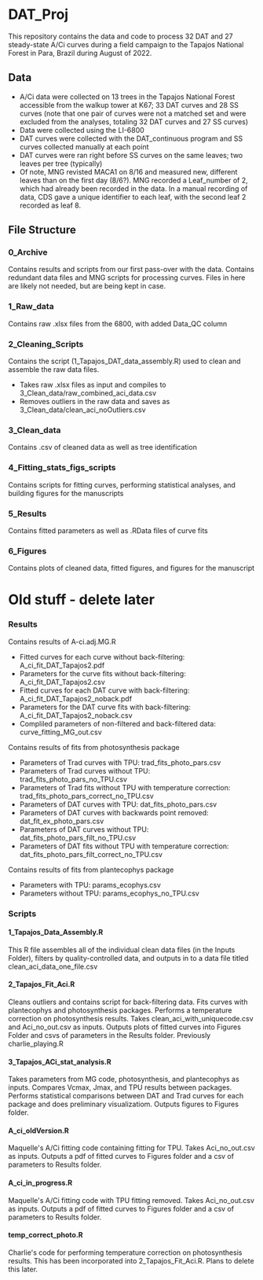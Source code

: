 # DAT_Proj

This repository contains the data and code to process 32 DAT and 27 steady-state A/Ci curves during a field campaign to the Tapajos National Forest in Para, Brazil during August of 2022.

## Data
* A/Ci data were collected on 13 trees in the Tapajos National Forest accessible from the walkup tower at K67; 33 DAT curves and 28 SS curves (note that one pair of curves were not a matched set and were excluded from the analyses, totaling 32 DAT curves and 27 SS curves)
* Data were collected using the LI-6800
* DAT curves were collected with the DAT_continuous program and SS curves collected manually at each point
* DAT curves were ran right before SS curves on the same leaves; two leaves per tree (typically)
* Of note, MNG revisted MACA1 on 8/16 and measured new, different leaves than on the first day (8/6?). MNG recorded a Leaf_number of 2, which had already been recorded in the data. In a manual recording of data, CDS gave a unique identifier to each leaf, with the second leaf 2 recorded as leaf 8.

## File Structure
### 0_Archive
Contains results and scripts from our first pass-over with the data. Contains redundant data files and MNG scripts for processing curves. Files in here are likely not needed, but are being kept in case.

### 1_Raw_data
Contains raw .xlsx files from the 6800, with added Data_QC column

### 2_Cleaning_Scripts
Contains the script (1_Tapajos_DAT_data_assembly.R) used to clean and assemble the raw data files. 

- Takes raw .xlsx files as input and compiles to 3_Clean_data/raw_combined_aci_data.csv
- Removes outliers in the raw data and saves as 3_Clean_data/clean_aci_noOutliers.csv

### 3_Clean_data
Contains .csv of cleaned data as well as tree identification

### 4_Fitting_stats_figs_scripts
Contains scripts for fitting curves, performing statistical analyses, and building figures for the manuscripts

### 5_Results
Contains fitted parameters as well as .RData files of curve fits

### 6_Figures
Contains plots of cleaned data, fitted figures, and figures for the manuscript



# Old stuff - delete later
### Results
Contains results of A-ci.adj.MG.R
* Fitted curves for each curve without back-filtering: A_ci_fit_DAT_Tapajos2.pdf
* Parameters for the curve fits without back-filtering: A_ci_fit_DAT_Tapajos2.csv
* Fitted curves for each DAT curve with back-filtering: A_ci_fit_DAT_Tapajos2_noback.pdf
* Parameters for the DAT curve fits with back-filtering: A_ci_fit_DAT_Tapajos2_noback.csv
* Compliled parameters of non-filtered and back-filtered data: curve_fitting_MG_out.csv

Contains results of fits from photosynthesis package
* Parameters of Trad curves with TPU: trad_fits_photo_pars.csv
* Parameters of Trad curves without TPU: trad_fits_photo_pars_no_TPU.csv
* Parameters of Trad fits without TPU with temperature correction: trad_fits_photo_pars_correct_no_TPU.csv
* Parameters of DAT curves with TPU: dat_fits_photo_pars.csv
* Parameters of DAT curves with backwards point removed: dat_fit_ex_photo_pars.csv
* Parameters of DAT curves without TPU: dat_fits_photo_pars_filt_no_TPU.csv
* Parameters of DAT fits without TPU with temperature correction: dat_fits_photo_pars_filt_correct_no_TPU.csv

Contains results of fits from plantecophys package
* Parameters with TPU: params_ecophys.csv
* Parameters without TPU: params_ecophys_no_TPU.csv

### Scripts
#### 1_Tapajos_Data_Assembly.R
This R file assembles all of the individual clean data files (in the Inputs Folder), filters by quality-controlled data, and outputs in to a data file titled clean_aci_data_one_file.csv

#### 2_Tapajos_Fit_Aci.R
Cleans outliers and contains script for back-filtering data. Fits curves with plantecophys and photosynthesis packages. Performs a temperature correction on photosynthesis results. Takes clean_aci_with_uniquecode.csv and Aci_no_out.csv as inputs. Outputs plots of fitted curves into Figures Folder and csvs of parameters in the Results folder. Previously charlie_playing.R

#### 3_Tapajos_ACi_stat_analysis.R
Takes parameters from MG code, photosynthesis, and plantecophys as inputs. Compares Vcmax, Jmax, and TPU results between packages. Performs statistical comparisons between DAT and Trad curves for each package and does preliminary visualizatiom. Outputs figures to Figures folder.

#### A_ci_oldVersion.R
Maquelle's A/Ci fitting code containing fitting for TPU. Takes Aci_no_out.csv as inputs. Outputs a pdf of fitted curves to Figures folder and a csv of parameters to Results folder.

#### A_ci_in_progress.R
Maquelle's A/Ci fitting code with TPU fitting removed. Takes Aci_no_out.csv as inputs. Outputs a pdf of fitted curves to Figures folder and a csv of parameters to Results folder.

#### temp_correct_photo.R
Charlie's code for performing temperature correction on photosynthesis results. This has been incorporated into 2_Tapajos_Fit_Aci.R. Plans to delete this later.

